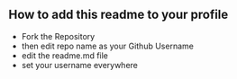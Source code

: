 ## How to add this readme to your profile

- Fork the Repository
- then edit repo name as your Github Username
- edit the readme.md file
- set your username everywhere
